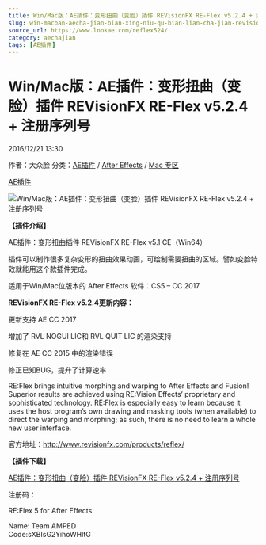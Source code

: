 ```yaml
---
title: Win/Mac版：AE插件：变形扭曲（变脸）插件 REVisionFX RE-Flex v5.2.4 + 注册序列号
slug: win-macban-aecha-jian-bian-xing-niu-qu-bian-lian-cha-jian-revisionfx-re-flex-v5-2-4-zhu-ce-xu-lie-hao
source_url: https://www.lookae.com/reflex524/
category: aechajian
tags: [AE插件]
---
```

# Win/Mac版：AE插件：变形扭曲（变脸）插件 REVisionFX RE-Flex v5.2.4 + 注册序列号

2016/12/21 13:30

作者：大众脸
分类：[AE插件](https://www.lookae.com/after-effects/aechajian/) / [After Effects](https://www.lookae.com/after-effects/) / [Mac 专区](https://www.lookae.com/mac-osx/)

[AE插件](https://www.lookae.com/tag/ae%e6%8f%92%e4%bb%b6/)

![Win/Mac版：AE插件：变形扭曲（变脸）插件 REVisionFX RE-Flex v5.2.4 + 注册序列号](https://www.lookae.com/wp-content/uploads/2014/07/RE-Flex.jpg "Win/Mac版：AE插件：变形扭曲（变脸）插件 REVisionFX RE-Flex v5.2.4 + 注册序列号-LookAE.com")

**【插件介绍】**

AE插件：变形扭曲插件 REVisionFX RE-Flex v5.1 CE（Win64）

插件可以制作很多复杂变形的扭曲效果动画，可绘制需要扭曲的区域。譬如变脸特效就能用这个款插件完成。

适用于Win/Mac位版本的 After Effects 软件：CS5 – CC 2017

**REVisionFX RE-Flex v5.2.4更新内容：**

更新支持 AE CC 2017

增加了 RVL NOGUI LIC和 RVL QUIT LIC 的渲染支持

修复在 AE CC 2015 中的渲染错误

修正已知BUG，提升了计算速率

RE:Flex brings intuitive morphing and warping to After Effects and Fusion! Superior results are achieved using RE:Vision Effects’ proprietary and sophisticated technology. RE:Flex is especially easy to learn because it uses the host program’s own drawing and masking tools (when available) to direct the warping and morphing; as such, there is no need to learn a whole new user interface.

官方地址：http://www.revisionfx.com/products/reflex/

**【插件下载】**

[AE插件：变形扭曲（变脸）插件 REVisionFX RE-Flex v5.2.4 + 注册序列号](https://lookae.ctfile.com/fs/G0X164354676)

注册码：

RE:Flex 5 for After Effects:

Name: Team AMPED  
Code:sXBIsG2YihoWHltG
